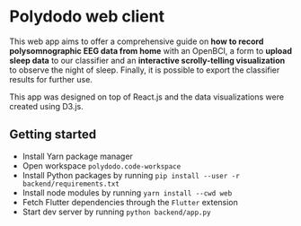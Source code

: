 # Polydodo web client

This web app aims to offer a comprehensive guide on **how to record polysomnographic EEG data from home** with an OpenBCI, a form to **upload sleep data** to our classifier and an **interactive scrolly-telling visualization** to observe the night of sleep. Finally, it is possible to export the classifier results for further use.

This app was designed on top of React.js and the data visualizations were created using D3.js.

## Getting started

- Install Yarn package manager
- Open workspace `polydodo.code-workspace`
- Install Python packages by running `pip install --user -r backend/requirements.txt`
- Install node modules by running `yarn install --cwd web`
- Fetch Flutter dependencies through the `Flutter` extension
- Start dev server by running `python backend/app.py`
